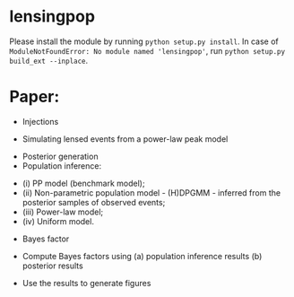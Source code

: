 # lensingpop

Please install the module by running `python setup.py install`.
In case of `ModuleNotFoundError: No module named 'lensingpop'`, run `python setup.py build_ext --inplace`.


# Paper:
- Injections
 * Simulating lensed events from a power-law peak model
- Posterior generation
- Population inference:
 * (i) PP model (benchmark model);
 * (ii) Non-parametric population model - (H)DPGMM - inferred from the posterior samples of observed events;
 * (iii) Power-law model;
 * (iv) Uniform model.
- Bayes factor
 * Compute Bayes factors using (a) population inference results (b) posterior results
- Use the results to generate figures



